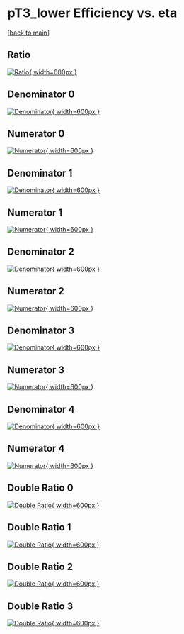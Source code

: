 # pT3_lower Efficiency vs. eta

[[back to main](./)]



## Ratio

[![Ratio](../mtv/var/pT3_lower_vtr_11_-1_eff_eta.png){ width=600px }](../mtv/var/pT3_lower_vtr_11_-1_eff_eta.pdf)

## Denominator 0

[![Denominator](../mtv/den/pT3_lower_vtr_11_-1_eff_eta_den0.png){ width=600px }](../mtv/den/pT3_lower_vtr_11_-1_eff_eta_den0.pdf)

## Numerator 0

[![Numerator](../mtv/num/pT3_lower_vtr_11_-1_eff_eta_num0.png){ width=600px }](../mtv/num/pT3_lower_vtr_11_-1_eff_eta_num0.pdf)

## Denominator 1

[![Denominator](../mtv/den/pT3_lower_vtr_11_-1_eff_eta_den1.png){ width=600px }](../mtv/den/pT3_lower_vtr_11_-1_eff_eta_den1.pdf)

## Numerator 1

[![Numerator](../mtv/num/pT3_lower_vtr_11_-1_eff_eta_num1.png){ width=600px }](../mtv/num/pT3_lower_vtr_11_-1_eff_eta_num1.pdf)

## Denominator 2

[![Denominator](../mtv/den/pT3_lower_vtr_11_-1_eff_eta_den2.png){ width=600px }](../mtv/den/pT3_lower_vtr_11_-1_eff_eta_den2.pdf)

## Numerator 2

[![Numerator](../mtv/num/pT3_lower_vtr_11_-1_eff_eta_num2.png){ width=600px }](../mtv/num/pT3_lower_vtr_11_-1_eff_eta_num2.pdf)

## Denominator 3

[![Denominator](../mtv/den/pT3_lower_vtr_11_-1_eff_eta_den3.png){ width=600px }](../mtv/den/pT3_lower_vtr_11_-1_eff_eta_den3.pdf)

## Numerator 3

[![Numerator](../mtv/num/pT3_lower_vtr_11_-1_eff_eta_num3.png){ width=600px }](../mtv/num/pT3_lower_vtr_11_-1_eff_eta_num3.pdf)

## Denominator 4

[![Denominator](../mtv/den/pT3_lower_vtr_11_-1_eff_eta_den4.png){ width=600px }](../mtv/den/pT3_lower_vtr_11_-1_eff_eta_den4.pdf)

## Numerator 4

[![Numerator](../mtv/num/pT3_lower_vtr_11_-1_eff_eta_num4.png){ width=600px }](../mtv/num/pT3_lower_vtr_11_-1_eff_eta_num4.pdf)

## Double Ratio 0

[![Double Ratio](../mtv/ratio/pT3_lower_vtr_11_-1_eff_eta_ratio0.png){ width=600px }](../mtv/ratio/pT3_lower_vtr_11_-1_eff_eta_ratio0.pdf)

## Double Ratio 1

[![Double Ratio](../mtv/ratio/pT3_lower_vtr_11_-1_eff_eta_ratio1.png){ width=600px }](../mtv/ratio/pT3_lower_vtr_11_-1_eff_eta_ratio1.pdf)

## Double Ratio 2

[![Double Ratio](../mtv/ratio/pT3_lower_vtr_11_-1_eff_eta_ratio2.png){ width=600px }](../mtv/ratio/pT3_lower_vtr_11_-1_eff_eta_ratio2.pdf)

## Double Ratio 3

[![Double Ratio](../mtv/ratio/pT3_lower_vtr_11_-1_eff_eta_ratio3.png){ width=600px }](../mtv/ratio/pT3_lower_vtr_11_-1_eff_eta_ratio3.pdf)

